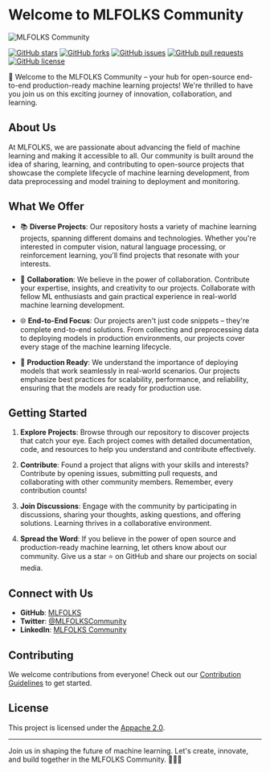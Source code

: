 # Welcome to MLFOLKS Community

![MLFOLKS Community]([https://your-image-url.com](https://github.com/MLFOLKS/.github/assets/62167887/46aaa811-0c8b-445b-836d-9f216e158037))

[![GitHub stars](https://img.shields.io/github/stars/MLFOLKS/repository.svg?style=social)](https://github.com/MLFOLKS/repository/stargazers)
[![GitHub forks](https://img.shields.io/github/forks/MLFOLKS/repository.svg?style=social)](https://github.com/MLFOLKS/repository/network/members)
[![GitHub issues](https://img.shields.io/github/issues/MLFOLKS/repository.svg)](https://github.com/MLFOLKS/repository/issues)
[![GitHub pull requests](https://img.shields.io/github/issues-pr/MLFOLKS/repository.svg)](https://github.com/MLFOLKS/repository/pulls)
[![GitHub license](https://img.shields.io/github/license/MLFOLKS/repository.svg)](https://github.com/MLFOLKS/repository/blob/main/LICENSE)

🚀 Welcome to the MLFOLKS Community – your hub for open-source end-to-end production-ready machine learning projects! We're thrilled to have you join us on this exciting journey of innovation, collaboration, and learning.

## About Us

At MLFOLKS, we are passionate about advancing the field of machine learning and making it accessible to all. Our community is built around the idea of sharing, learning, and contributing to open-source projects that showcase the complete lifecycle of machine learning development, from data preprocessing and model training to deployment and monitoring.

## What We Offer

- 📚 **Diverse Projects**: Our repository hosts a variety of machine learning projects, spanning different domains and technologies. Whether you're interested in computer vision, natural language processing, or reinforcement learning, you'll find projects that resonate with your interests.

- 🤝 **Collaboration**: We believe in the power of collaboration. Contribute your expertise, insights, and creativity to our projects. Collaborate with fellow ML enthusiasts and gain practical experience in real-world machine learning development.

- 🌐 **End-to-End Focus**: Our projects aren't just code snippets – they're complete end-to-end solutions. From collecting and preprocessing data to deploying models in production environments, our projects cover every stage of the machine learning lifecycle.

- 🔧 **Production Ready**: We understand the importance of deploying models that work seamlessly in real-world scenarios. Our projects emphasize best practices for scalability, performance, and reliability, ensuring that the models are ready for production use.

## Getting Started

1. **Explore Projects**: Browse through our repository to discover projects that catch your eye. Each project comes with detailed documentation, code, and resources to help you understand and contribute effectively.

2. **Contribute**: Found a project that aligns with your skills and interests? Contribute by opening issues, submitting pull requests, and collaborating with other community members. Remember, every contribution counts!

3. **Join Discussions**: Engage with the community by participating in discussions, sharing your thoughts, asking questions, and offering solutions. Learning thrives in a collaborative environment.

4. **Spread the Word**: If you believe in the power of open source and production-ready machine learning, let others know about our community. Give us a star ⭐ on GitHub and share our projects on social media.

## Connect with Us

- **GitHub**: [MLFOLKS](https://github.com/MLFOLKS/repository)
- **Twitter**: [@MLFOLKSCommunity](https://twitter.com/MLFOLKSCommunity)
- **LinkedIn**: [MLFOLKS Community](https://www.linkedin.com/company/mlfolkscommunity)

## Contributing

We welcome contributions from everyone! Check out our [Contribution Guidelines](CONTRIBUTING.md) to get started.

## License

This project is licensed under the [Appache 2.0](LICENSE).

---

Join us in shaping the future of machine learning. Let's create, innovate, and build together in the MLFOLKS Community. 🎉🤖🔬
